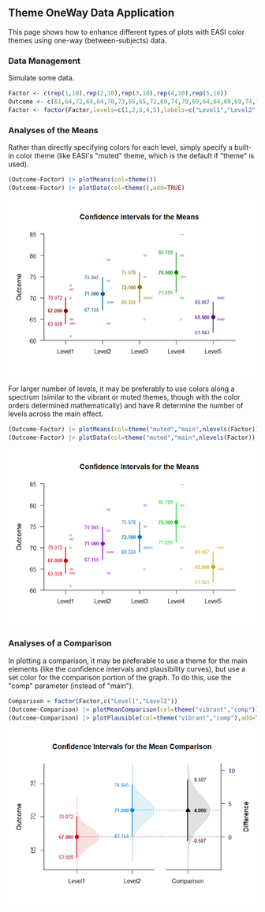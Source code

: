 ## Theme OneWay Data Application

This page shows how to enhance different types of plots with EASI color themes using one-way (between-subjects) data.

### Data Management

Simulate some data.

```r
Factor <- c(rep(1,10),rep(2,10),rep(3,10),rep(4,10),rep(5,10))
Outcome <- c(61,64,72,64,64,70,73,65,65,72,69,74,79,69,64,64,69,69,74,79,70,75,80,80,70,65,70,75,70,70,70,80,85,75,70,65,75,75,85,80,65,55,70,65,65,70,70,60,65,70)
Factor <- factor(Factor,levels=c(1,2,3,4,5),labels=c("Level1","Level2","Level3","Level4","Level5"))
```

### Analyses of the Means

Rather than directly specifying colors for each level, simply specify a built-in color theme (like EASI's "muted" theme, which is the default if "theme" is used).

```r
(Outcome~Factor) |> plotMeans(col=theme())
(Outcome~Factor) |> plotData(col=theme(),add=TRUE)
```

![](figures/Theme-OneWay-MeansA-1.png)<!-- -->

For larger number of levels, it may be preferably to use colors along a spectrum (similar to the vibrant or muted themes, though with the color orders determined mathematically) and have R determine the number of levels across the main effect.

```r
(Outcome~Factor) |> plotMeans(col=theme("muted","main",nlevels(Factor)))
(Outcome~Factor) |> plotData(col=theme("muted","main",nlevels(Factor)),add=TRUE)
```

![](figures/Theme-OneWay-MeansB-1.png)<!-- -->

### Analyses of a Comparison

In plotting a comparison, it may be preferable to use a theme for the main elements (like the confidence intervals and plausibility curves), but use a set color for the comparison portion of the graph. To do this, use the "comp" parameter (instead of "main").

```r
Comparison = factor(Factor,c("Level1","Level2"))
(Outcome~Comparison) |> plotMeanComparison(col=theme("vibrant","comp"))
(Outcome~Comparison) |> plotPlausible(col=theme("vibrant","comp"),add=TRUE)
```

![](figures/Theme-OneWay-Comparison-1.png)<!-- -->
